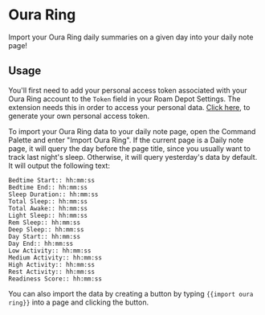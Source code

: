 # Oura Ring
        
Import your Oura Ring daily summaries on a given day into your daily note page!

## Usage
  
You'll first need to add your personal access token associated with your Oura Ring account to the `Token` field in your Roam Depot Settings. The extension needs this in order to access your personal data. [Click here](https://cloud.ouraring.com/personal-access-tokens), to generate your own personal access token.

To import your Oura Ring data to your daily note page, open the Command Palette and enter "Import Oura Ring". If the current page is a Daily note page, it will query the day before the page title, since you usually want to track last night's sleep. Otherwise, it will query yesterday's data by default. It will output the following text:

```
Bedtime Start:: hh:mm:ss
Bedtime End:: hh:mm:ss
Sleep Duration:: hh:mm:ss
Total Sleep:: hh:mm:ss
Total Awake:: hh:mm:ss
Light Sleep:: hh:mm:ss
Rem Sleep:: hh:mm:ss
Deep Sleep:: hh:mm:ss
Day Start:: hh:mm:ss
Day End:: hh:mm:ss
Low Activity:: hh:mm:ss
Medium Activity:: hh:mm:ss
High Activity:: hh:mm:ss
Rest Activity:: hh:mm:ss
Readiness Score:: hh:mm:ss
```

You can also import the data by creating a button by typing `{{import oura ring}}` into a page and clicking the button. 

